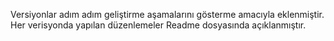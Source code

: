 Versiyonlar adım adım geliştirme aşamalarını gösterme amacıyla eklenmiştir. Her verisyonda yapılan düzenlemeler Readme dosyasında açıklanmıştır.
